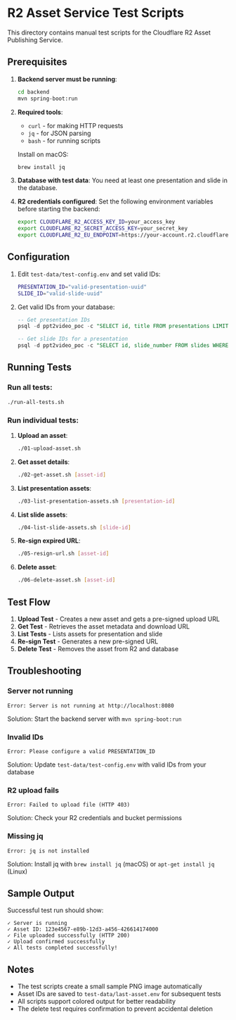 # R2 Asset Service Test Scripts

This directory contains manual test scripts for the Cloudflare R2 Asset Publishing Service.

## Prerequisites

1. **Backend server must be running**:
   ```bash
   cd backend
   mvn spring-boot:run
   ```

2. **Required tools**:
   - `curl` - for making HTTP requests
   - `jq` - for JSON parsing
   - `bash` - for running scripts

   Install on macOS:
   ```bash
   brew install jq
   ```

3. **Database with test data**:
   You need at least one presentation and slide in the database.

4. **R2 credentials configured**:
   Set the following environment variables before starting the backend:
   ```bash
   export CLOUDFLARE_R2_ACCESS_KEY_ID=your_access_key
   export CLOUDFLARE_R2_SECRET_ACCESS_KEY=your_secret_key
   export CLOUDFLARE_R2_EU_ENDPOINT=https://your-account.r2.cloudflarestorage.com
   ```

## Configuration

1. Edit `test-data/test-config.env` and set valid IDs:
   ```bash
   PRESENTATION_ID="valid-presentation-uuid"
   SLIDE_ID="valid-slide-uuid"
   ```

2. Get valid IDs from your database:
   ```sql
   -- Get presentation IDs
   psql -d ppt2video_poc -c "SELECT id, title FROM presentations LIMIT 5;"
   
   -- Get slide IDs for a presentation
   psql -d ppt2video_poc -c "SELECT id, slide_number FROM slides WHERE presentation_id = 'your-presentation-id' LIMIT 5;"
   ```

## Running Tests

### Run all tests:
```bash
./run-all-tests.sh
```

### Run individual tests:

1. **Upload an asset**:
   ```bash
   ./01-upload-asset.sh
   ```

2. **Get asset details**:
   ```bash
   ./02-get-asset.sh [asset-id]
   ```

3. **List presentation assets**:
   ```bash
   ./03-list-presentation-assets.sh [presentation-id]
   ```

4. **List slide assets**:
   ```bash
   ./04-list-slide-assets.sh [slide-id]
   ```

5. **Re-sign expired URL**:
   ```bash
   ./05-resign-url.sh [asset-id]
   ```

6. **Delete asset**:
   ```bash
   ./06-delete-asset.sh [asset-id]
   ```

## Test Flow

1. **Upload Test** - Creates a new asset and gets a pre-signed upload URL
2. **Get Test** - Retrieves the asset metadata and download URL
3. **List Tests** - Lists assets for presentation and slide
4. **Re-sign Test** - Generates a new pre-signed URL
5. **Delete Test** - Removes the asset from R2 and database

## Troubleshooting

### Server not running
```
Error: Server is not running at http://localhost:8080
```
Solution: Start the backend server with `mvn spring-boot:run`

### Invalid IDs
```
Error: Please configure a valid PRESENTATION_ID
```
Solution: Update `test-data/test-config.env` with valid IDs from your database

### R2 upload fails
```
Error: Failed to upload file (HTTP 403)
```
Solution: Check your R2 credentials and bucket permissions

### Missing jq
```
Error: jq is not installed
```
Solution: Install jq with `brew install jq` (macOS) or `apt-get install jq` (Linux)

## Sample Output

Successful test run should show:
```
✓ Server is running
✓ Asset ID: 123e4567-e89b-12d3-a456-426614174000
✓ File uploaded successfully (HTTP 200)
✓ Upload confirmed successfully
✓ All tests completed successfully!
```

## Notes

- The test scripts create a small sample PNG image automatically
- Asset IDs are saved to `test-data/last-asset.env` for subsequent tests
- All scripts support colored output for better readability
- The delete test requires confirmation to prevent accidental deletion